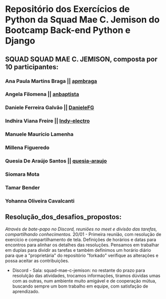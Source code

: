 # Repositório dos Exercícios de Python da Squad Mae C. Jemison do Bootcamp Back-end Python e Django

## SQUAD SQUAD MAE C. JEMISON, composta por 10 participantes:


### Ana Paula Martins Braga || [apmbraga](https://github.com/apmbraga)

### Angela Filomena || [anbaptista](https://github.com/anbaptista/)

### Daniele Ferreira Galvão || [DanieleFG](https://github.com/DanieleFG)

### Indhira Viana Freire || [Indy-electro](https://github.com/Indy-electro)

### Manuele Maurício Lamenha

### Millena Figueredo

### Quesia De Araújo Santos || [quesia-araujo](https://github.com/quesia-araujo)

### Siomara Mota

### Tamar Bender

### Yohanna Oliveira Cavalcanti

## Resolução_dos_desafios_propostos:

_Através de bate-papo no Discord, reuniões no meet e divisão das tarefas, compartilhando conhecimentos._
20/01 - Primeira reunião, com resolução de exercício e compartilhamento de tela. Definições de horários e datas para encontros para alinhar os detalhes das resoluções. Pensamos em trabalhar em duplas para dividir as tarefas e também definimos um horário diário para que a "proprietária" do repositório "forkado" verifique as alterações e possa aceitar as contribuições.
- Discord - Sala: squad-mae-c-jemison: no restante do prazo para resolulção das atividades, trocamos informações, tiramos dúvidas umas com as outras, num ambiente muito amigável e de cooperação mútua, buscando sempre um bom trabalho em equipe, com satisfação de aprendizado.
